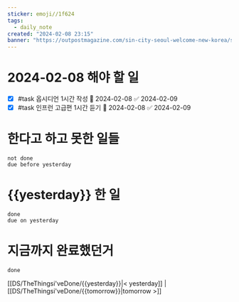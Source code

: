 ```yaml
---
sticker: emoji//1f624
tags:
  - daily_note
created: "2024-02-08 23:15"
banner: "https://outpostmagazine.com/sin-city-seoul-welcome-new-korea/seoul-skyline-photo/"
---
```


# 2024-02-08 해야 할 일

- [x] #task 옵시디언 1시간 작성 📅 2024-02-08 ✅ 2024-02-09
- [x] #task 인프런 고급편 1시간 듣기 📅 2024-02-08 ✅ 2024-02-09

# 한다고 하고 못한 일들
```tasks
not done
due before yesterday
```
# {{yesterday}} 한 일
```tasks
done
due on yesterday
```
# 지금까지 완료했던거 
```tasks
done
```
[[DS/TheThingsi'veDone/{{yesterday}}|< yesterday]] | [[DS/TheThingsi'veDone/{{tomorrow}}|tomorrow >]]